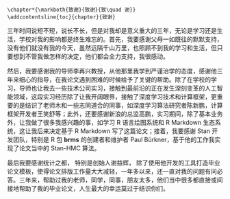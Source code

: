


```{=latex}
\chapter*{\markboth{致谢}{致谢}{致\quad 谢}}
\addcontentsline{toc}{chapter}{致谢}
```

三年时间说短不短，说长不长，但是对我却是意义重大的三年，无论是学习还是生活，学校对我的影响都是终生难忘的。首先，我要感谢父母一如既往的默默支持，没有他们就没有我的今天，虽然远隔千山万里，也照顾不到我的学习和生活，但只要想到不管我做怎样的决定，他们都会全力支持，我很感动。

然后，我要感谢我的导师李再兴教授，从他那里我学到严谨治学的态度，感谢他三年来细心的指导，在我论文遇到困难的时候给予了关键的帮助。除了在学校的学习，导师也让我去一些技术公司实习，接触到最前沿的正在发生深刻变革的人工智能领域，这段实习经历除了让我开阔眼界，接触了深度学习技术和计算框架，更重要的是结识了老师木和一些志同道合的同事，如深度学习算法研究者陈新鹏，计算框架开发者王笑舒等；此外，还要感谢新浪的总监高鹏，实习期间，除了基本业务外，让我做了很多我感兴趣的事，如学习 R 语言绘图系统和 R Markdown 生态系统，这让我后来决定基于 R Markdown 写了这篇论文；接着，我要感谢 Stan 开发团队，特别是 R 包 **brms** 的创建者和维护者 Paul Bürkner，基于他的工作我实现了论文当中的 Stan-HMC 算法。

最后我要感谢统计之都， 特别是创始人谢益辉， 除了使用他开发的工具打造毕业论文模板，使得论文排版工作量大大减轻，一年多以来，还一直对我的问题有问必答。三年来，帮助过我的老师，同学，同事，朋友太多，他们当中很多都直接或间接地帮助了我的毕业论文，人生最大的幸运莫过于结识你们。
